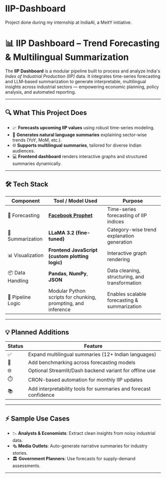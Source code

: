 # IIP-Dashboard
Project done during my internship at IndiaAI, a MeitY initiative.

# 📊 IIP Dashboard – Trend Forecasting & Multilingual Summarization

The **IIP Dashboard** is a modular pipeline built to process and analyze India's *Index of Industrial Production (IIP)* data. It integrates time-series forecasting and LLM-based summarization to generate interpretable, multilingual insights across industrial sectors — empowering economic planning, policy analysis, and automated reporting.

---

## 🔍 What This Project Does

- 📈 **Forecasts upcoming IIP values** using robust time-series modeling.
- 🧠 **Generates natural language summaries** explaining sector-wise trends (YoY, MoM, etc.).
- 🌐 **Supports multilingual summaries**, tailored for diverse Indian audiences.
- 💻 **Frontend dashboard** renders interactive graphs and structured summaries dynamically.

---

## 🛠️ Tech Stack

| Component         | Tool / Model Used                                              | Purpose                                        |
|------------------|-----------------------------------------------------------------|------------------------------------------------|
| 📅 Forecasting    | **[Facebook Prophet](https://facebook.github.io/prophet/)**     | Time-series forecasting of IIP indices         |
| 📝 Summarization  | **LLaMA 3.2 (fine-tuned)**                                      | Category-wise trend explanation generation     |
| 📊 Visualization  | **Frontend JavaScript (custom plotting logic)**                | Interactive graph rendering                    |
| 📦 Data Handling  | **Pandas**, **NumPy**, **JSON**                                 | Data cleaning, structuring, and transformation |
| 🔁 Pipeline Logic | Modular Python scripts for chunking, prompting, and inference  | Enables scalable forecasting & summarization   |

---

## 💡 Planned Additions

| Status | Feature                                                                 |
|--------|-------------------------------------------------------------------------|
| ✅     | Expand multilingual summaries (12+ Indian languages)                    |
| 🧪     | Add benchmarking across forecasting models                              |
| 🌐     | Optional Streamlit/Dash backend variant for offline use                 |
| ⏱️     | CRON-based automation for monthly IIP updates                           |
| 📚     | Add interpretability tools for summaries and forecast confidence        |

---

## ⚡ Sample Use Cases

- 📉 **Analysts & Economists**: Extract clean insights from noisy industrial data.
- 🗞️ **Media Outlets**: Auto-generate narrative summaries for industry stories.
- 🏛️ **Government Planners**: Use forecasts for supply-demand assessments.

---
